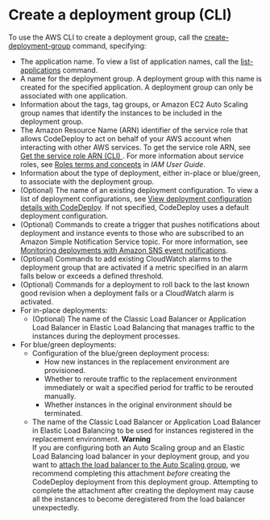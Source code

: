 # Create a deployment group \(CLI\)<a name="deployment-groups-create-cli"></a>

To use the AWS CLI to create a deployment group, call the [create\-deployment\-group](https://docs.aws.amazon.com/cli/latest/reference/deploy/create-deployment-group.html) command, specifying:
+ The application name\. To view a list of application names, call the [list\-applications](https://docs.aws.amazon.com/cli/latest/reference/deploy/list-applications.html) command\.
+ A name for the deployment group\. A deployment group with this name is created for the specified application\. A deployment group can only be associated with one application\.
+ Information about the tags, tag groups, or Amazon EC2 Auto Scaling group names that identify the instances to be included in the deployment group\.
+ The Amazon Resource Name \(ARN\) identifier of the service role that allows CodeDeploy to act on behalf of your AWS account when interacting with other AWS services\. To get the service role ARN, see [Get the service role ARN \(CLI\) ](getting-started-create-service-role.md#getting-started-get-service-role-cli)\. For more information about service roles, see [Roles terms and concepts](https://docs.aws.amazon.com/IAM/latest/UserGuide/roles-toplevel.html#roles-about-termsandconcepts) in *IAM User Guide*\.
+ Information about the type of deployment, either in\-place or blue/green, to associate with the deployment group\.
+ \(Optional\) The name of an existing deployment configuration\. To view a list of deployment configurations, see [View deployment configuration details with CodeDeploy](deployment-configurations-view-details.md)\. If not specified, CodeDeploy uses a default deployment configuration\.
+ \(Optional\) Commands to create a trigger that pushes notifications about deployment and instance events to those who are subscribed to an Amazon Simple Notification Service topic\. For more information, see [Monitoring deployments with Amazon SNS event notifications](monitoring-sns-event-notifications.md)\.
+ \(Optional\) Commands to add existing CloudWatch alarms to the deployment group that are activated if a metric specified in an alarm falls below or exceeds a defined threshold\.
+ \(Optional\) Commands for a deployment to roll back to the last known good revision when a deployment fails or a CloudWatch alarm is activated\.
+ For in\-place deployments:
  + \(Optional\) The name of the Classic Load Balancer or Application Load Balancer in Elastic Load Balancing that manages traffic to the instances during the deployment processes\.
+ For blue/green deployments:
  + Configuration of the blue/green deployment process:
    + How new instances in the replacement environment are provisioned\.
    + Whether to reroute traffic to the replacement environment immediately or wait a specified period for traffic to be rerouted manually\.
    + Whether instances in the original environment should be terminated\. 
  + The name of the Classic Load Balancer or Application Load Balancer in Elastic Load Balancing to be used for instances registered in the replacement environment\.
**Warning**  
If you are configuring both an Auto Scaling group and an Elastic Load Balancing load balancer in your deployment group, and you want to [attach the load balancer to the Auto Scaling group](https://docs.aws.amazon.com/autoscaling/ec2/userguide/attach-load-balancer-asg.html), we recommend completing this attachment *before* creating the CodeDeploy deployment from this deployment group\. Attempting to complete the attachment after creating the deployment may cause all the instances to become deregistered from the load balancer unexpectedly\.